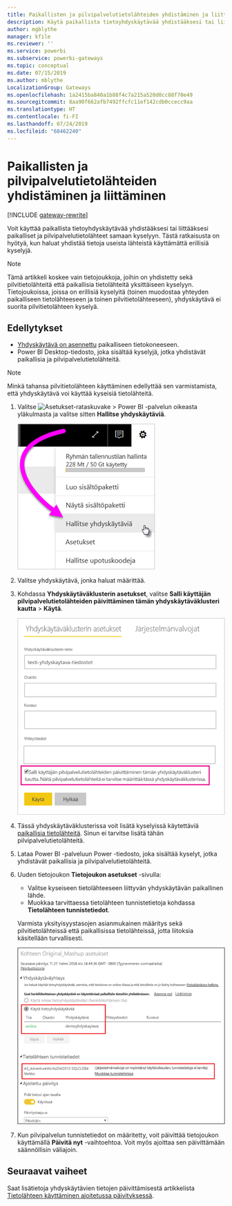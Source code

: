 ```yaml
---
title: Paikallisten ja pilvipalvelutietolähteiden yhdistäminen ja liittäminen
description: Käytä paikallista tietoyhdyskäytävää yhdistääksesi tai liittääksesi paikalliset ja pilvipalvelutietolähteet samaan kyselyyn.
author: mgblythe
manager: kfile
ms.reviewer: ''
ms.service: powerbi
ms.subservice: powerbi-gateways
ms.topic: conceptual
ms.date: 07/15/2019
ms.author: mblythe
LocalizationGroup: Gateways
ms.openlocfilehash: 1a2415ba840a1b88f4c7a215a520d0cc88f70e49
ms.sourcegitcommit: 8aa90f662afb7492ffcfc11ef142cdb0ccecc9aa
ms.translationtype: HT
ms.contentlocale: fi-FI
ms.lasthandoff: 07/24/2019
ms.locfileid: "68462240"
---
```

# <a name="merge-or-append-on-premises-and-cloud-data-sources"></a>Paikallisten ja pilvipalvelutietolähteiden yhdistäminen ja liittäminen

[!INCLUDE [gateway-rewrite](includes/gateway-rewrite.md)]

Voit käyttää paikallista tietoyhdyskäytävää yhdistääksesi tai liittääksesi paikalliset ja pilvipalvelutietolähteet samaan kyselyyn. Tästä ratkaisusta on hyötyä, kun haluat yhdistää tietoja useista lähteistä käyttämättä erillisiä kyselyjä.

>[!NOTE]
>Tämä artikkeli koskee vain tietojoukkoja, joihin on yhdistetty sekä pilvitietolähteitä että paikallisia tietolähteitä yksittäiseen kyselyyn. Tietojoukoissa, joissa on erillisiä kyselyitä (toinen muodostaa yhteyden paikalliseen tietolähteeseen ja toinen pilvitietolähteeseen), yhdyskäytävä ei suorita pilvitietolähteen kyselyä.

## <a name="prerequisites"></a>Edellytykset

- [Yhdyskäytävä on asennettu](/data-integration/gateway/service-gateway-install) paikalliseen tietokoneeseen.
- Power BI Desktop-tiedosto, joka sisältää kyselyjä, jotka yhdistävät paikallisia ja pilvipalvelutietolähteitä.

>[!NOTE]
>Minkä tahansa pilvitietolähteen käyttäminen edellyttää sen varmistamista, että yhdyskäytävä voi käyttää kyseisiä tietolähteitä.

1. Valitse ![Asetukset-rataskuvake](media/service-gateway-mashup-on-premises-cloud/icon-gear.png) >  Power BI -palvelun oikeasta yläkulmasta ja valitse sitten **Hallitse yhdyskäytäviä**.

    ![Hallitse yhdyskäytäviä](media/service-gateway-mashup-on-premises-cloud/manage-gateways.png)

2. Valitse yhdyskäytävä, jonka haluat määrittää.

3. Kohdassa **Yhdyskäytäväklusterin asetukset**, valitse **Salli käyttäjän pilvipalvelutietolähteiden päivittäminen tämän yhdyskäytäväklusteri kautta** > **Käytä**.

    ![Päivitä tämän yhdyskäytäväklusteri kautta](media/service-gateway-mashup-on-premises-cloud/refresh-gateway-cluster.png)

4. Tässä yhdyskäytäväklusterissa voit lisätä kyselyissä käytettäviä [paikallisia tietolähteitä](service-gateway-enterprise-manage-scheduled-refresh.md#add-a-data-source). Sinun ei tarvitse lisätä tähän pilvipalvelutietolähteitä.

5. Lataa Power BI -palveluun Power -tiedosto, joka sisältää kyselyt, jotka yhdistävät paikallisia ja pilvipalvelutietolähteitä.

6. Uuden tietojoukon **Tietojoukon asetukset** -sivulla:

   - Valitse kyseiseen tietolähteeseen liittyvän yhdyskäytävän paikallinen lähde.
   - Muokkaa tarvittaessa tietolähteen tunnistetietoja kohdassa **Tietolähteen tunnistetiedot**.

    Varmista yksityisyystasojen asianmukainen määritys sekä pilvitietolähteissä että paikallisissa tietolähteissä, jotta liitoksia käsitellään turvallisesti.

     ![Tietojoukon asetukset](media/service-gateway-mashup-on-premises-cloud/dataset-settings.png)

7. Kun pilvipalvelun tunnistetiedot on määritetty, voit päivittää tietojoukon käyttämällä **Päivitä nyt** -vaihtoehtoa. Voit myös ajoittaa sen päivittämään säännöllisin väliajoin.

## <a name="next-steps"></a>Seuraavat vaiheet

Saat lisätietoja yhdyskäytävien tietojen päivittämisestä artikkelista [Tietolähteen käyttäminen ajoitetussa päivityksessä](service-gateway-enterprise-manage-scheduled-refresh.md#using-the-data-source-for-scheduled-refresh).
